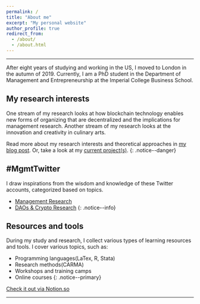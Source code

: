 ```yaml
---
permalink: /
title: "About me"
excerpt: "My personal website"
author_profile: true
redirect_from:
  - /about/
  - /about.html
---
```


-----
After eight years of studying and working in the US, I moved to London in the autumn of 2019. Currently, I am a PhD student in the Department of Management and Entrepreneurship at the Imperial College Business School.

My research interests
-----
One stream of my research looks at how blockchain technology enables new forms of organizing that are decentralized and the implications for management research. Another stream of my research looks at the innovation and creativity in culinary arts.

Read more about my research interests and theoretical approaches in [my blog post](/posts/2019/12/so-what-do-you-study/). Or, take a look at my [current project(s)](/portfolio/).
{: .notice--danger}

\#MgmtTwitter
-----
I draw inspirations from the wisdom and knowledge of these Twitter accounts, categorized based on topics.  

* [Management Research](http://linxule.com/twitter1/)
* [DAOs & Crypto Research](http://linxule.com/twitter2/)
{: .notice--info}

Resources and tools
-----
During my study and research, I collect various types of learning resources and tools. I cover various topics, such as:

* Programming languages(LaTex, R, Stata)
* Research methods(CARMA)
* Workshops and training camps
* Online courses
{: .notice--primary}

<a href="https://www.notion.so/linxule/Learning-Resources-and-tools-7ada6088f41745a8989ff86259884c7c" class="btn btn--primary" target="_blank">Check it out via Notion.so</a>

------
